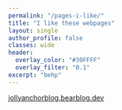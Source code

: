 ```yaml
---
permalink: "/pages-i-like/"
title: "I like these webpages"
layout: single
author_profile: false
classes: wide
header:
  overlay_color: "#30FFFF"
  overlay_filter: "0.1"
excerpt: "behp"
---
```


[jollyanchorblog.bearblog.dev](https://jollyanchorblog.bearblog.dev)
